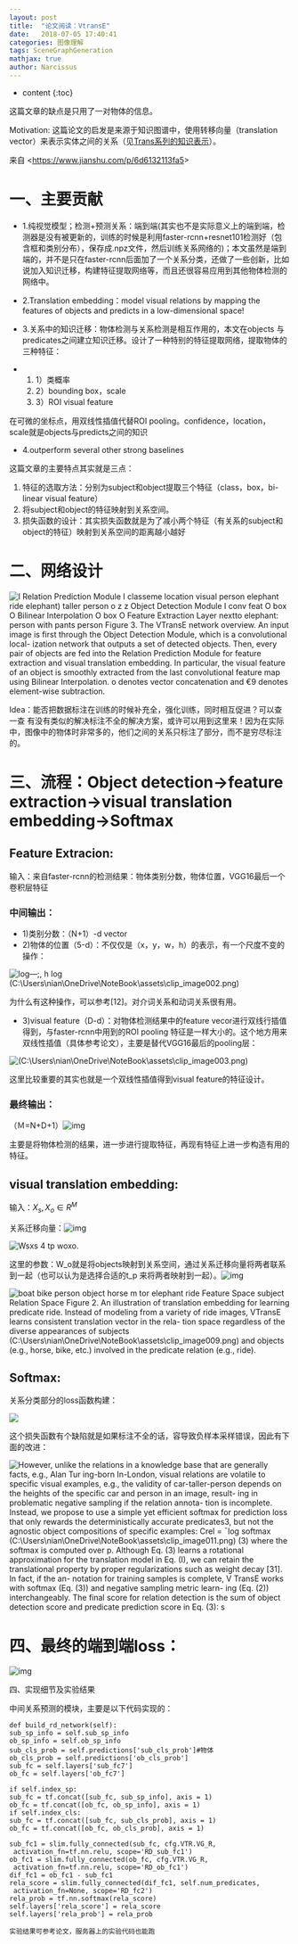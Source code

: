 ```yaml
---
layout: post
title:  "论文阅读：VtransE"
date:   2018-07-05 17:40:41
categories: 图像理解
tags: SceneGraphGeneration
mathjax: true
author: Narcissus
---
```


* content
{:toc}



这篇文章的缺点是只用了一对物体的信息。

Motivation: 这篇论文的启发是来源于知识图谱中，使用转移向量（translation vector）来表示实体之间的关系（见[Trans系列的知识表示](https://blog.csdn.net/wp_csdn/article/details/79607727)）。

 

来自 <<https://www.jianshu.com/p/6d6132113fa5>> 

 

# 一、主要贡献

- 1.纯视觉模型；检测+预测关系：端到端(其实也不是实际意义上的端到端，检测器是没有被更新的，训练的时候是利用faster-rcnn+resnet101检测好（包含框和类别分布），保存成.npz文件，然后训练关系网络的)；本文虽然是端到端的，并不是只在faster-rcnn后面加了一个关系分类，还做了一些创新，比如说加入知识迁移，构建特征提取网络等，而且还很容易应用到其他物体检测的网络中。

- 2.Translation      embedding：model visual      relations by mapping the features of objects and predicts in a      low-dimensional space!

- 3.关系中的知识迁移：物体检测与关系检测是相互作用的，本文在objects 与predicates之间建立知识迁移。设计了一种特别的特征提取网络，提取物体的三种特征：

- 1. 1）类概率
  2. 2）bounding box，scale
  3. 3）ROI visual feature

在可微的坐标点，用双线性插值代替ROI pooling。confidence，location，scale就是objects与predicts之间的知识

- 4.outperform several other      strong baselines

这篇文章的主要特点其实就是三点：

1. 特征的选取方法：分别为subject和object提取三个特征（class，box，bi-linear visual      feature）
2. 将subject和object的特征映射到关系空间。
3. 损失函数的设计：其实损失函数就是为了减小两个特征（有关系的subject和object的特征）映射到关系空间的距离越小越好

# 二、网络设计

![I Relation Prediction Module  I classeme location visual  person  elephant  ride elephant)  taller  person  o  z  z  Object Detection Module I  conv  feat  O box O  Bilinear  Interpolation  O box O  Feature  Extraction  Layer  nextto elephant:  person  with  pants  person  Figure 3. The VTransE network overview. An input image is first through the Object Detection Module, which is a convolutional local-  ization network that outputs a set of detected objects. Then, every pair of objects are fed into the Relation Prediction Module for feature  extraction and visual translation embedding. In particular, the visual feature of an object is smoothly extracted from the last convolutional  feature map using Bilinear Interpolation. o denotes vector concatenation and €9 denotes element-wise subtraction. ](https://ws1.sinaimg.cn/large/007tAU6Agy1fz0dw5tbopj315o0fm7d5.jpg)

Idea：能否把数据标注在训练的时候补充全，强化训练，同时相互促进？可以查一查 有没有类似的解决标注不全的解决方案，或许可以用到这里来！因为在实际中，图像中的物体时非常多的，他们之间的关系只标注了部分，而不是穷尽标注的。

# 三、流程：Object detection->feature extraction->visual translation embedding->Softmax

 

 

## Feature Extracion:

 

输入：来自faster-rcnn的检测结果：物体类别分数，物体位置，VGG16最后一个卷积层特征

 

### 中间输出：

- 1)类别分数：（N+1）-d vector
- 2)物体的位置（5-d）：不仅仅是（x，y，w，h）的表示，有一个尺度不变的操作：

![log—;, h log  (C:\Users\nian\OneDrive\NoteBook\assets\clip_image002.png) ](https://ws1.sinaimg.cn/large/007tAU6Agy1fz0dwhkjcaj30n202jmx7.jpg)

为什么有这种操作，可以参考[12]。对介词关系和动词关系很有用。

- 3)visual feature（D-d）：对物体检测结果中的feature vecor进行双线行插值得到，与faster-rcnn中用到的ROI pooling 特征是一样大小的。这个地方用来双线性插值（具体参考论文），主要是替代VGG16最后的pooling层：

![(C:\Users\nian\OneDrive\NoteBook\assets\clip_image003.png) ](https://ws1.sinaimg.cn/large/007tAU6Agy1fz0dwq9hmqj30nz03v3ym.jpg)

这里比较重要的其实也就是一个双线性插值得到visual feature的特征设计。

### 最终输出：

（Ｍ=N+D+1）![img](https://ws1.sinaimg.cn/large/007tAU6Agy1fz0dwz52g4j30fu00kmwx.jpg)

主要是将物体检测的结果，进一步进行提取特征，再现有特征上进一步构造有用的特征。

 

 

## visual translation embedding:

 

输入：$X_s,X_o\in R^M$

 

关系迁移向量：![img](https://ws1.sinaimg.cn/large/007tAU6Agy1fz0dyk1mcij307e00mt8h.jpg)

![Wsxs _4_ tp  woxo. ](https://ws1.sinaimg.cn/large/007tAU6Agy1fz0dyrsru3j30ad01w0sl.jpg)

这里的参数：W_o就是将objects映射到关系空间，通过关系迁移向量将两者联系到一起（也可以认为是选择合适的t_p 来将两者映射到一起）。![img](https://ws1.sinaimg.cn/large/007tAU6Agy1fz0dz0o4poj30g4014t8n.jpg)

 

![boat  bike  person  object  horse  m tor elephant  ride  Feature Space  subject  Relation Space  Figure 2. An illustration of translation embedding for learning  predicate ride. Instead of modeling from a variety of ride  images, VTransE learns consistent translation vector in the rela-  tion space regardless of the diverse appearances of subjects (C:\Users\nian\OneDrive\NoteBook\assets\clip_image009.png) and objects (e.g., horse, bike, etc.) involved in the  predicate relation (e.g., ride). ](https://ws1.sinaimg.cn/large/007tAU6Agy1fz0dzajl27j30qb0j179h.jpg)

 

## Softmax:

 

关系分类部分的loss函数构建：

 

![](https://ws1.sinaimg.cn/large/007tAU6Agy1fz0e0qyaauj30c702eq2z.jpg)

 

这个损失函数有个缺陷就是如果标注不全的话，容导致负样本采样错误，因此有下面的改进：

![However, unlike the relations in a knowledge base that  are generally facts, e.g., Alan Tur ing-born In-London,  visual relations are volatile to specific visual examples,  e.g., the validity of car-taller-person depends on the  heights of the specific car and person in an image, result-  ing in problematic negative sampling if the relation annota-  tion is incomplete. Instead, we propose to use a simple yet  efficient softmax for prediction loss that only rewards the  deterministically accurate predicates3, but not the agnostic  object compositions of specific examples:  Crel = ¯log softmax (C:\Users\nian\OneDrive\NoteBook\assets\clip_image011.png)  (3)  where the softmax is computed over p. Although Eq. (3)  learns a rotational approximation for the translation model  in Eq. (I), we can retain the translational property by proper  regularizations such as weight decay [31]. In fact, if the an-  notation for training samples is complete, V TransE works  with softmax (Eq. (3)) and negative sampling metric learn-  ing (Eq. (2)) interchangeably.  The final score for relation detection is the sum of object  detection score and predicate prediction score in Eq. (3):  s ](https://ws1.sinaimg.cn/large/007tAU6Agy1fz0dzjvmgcj30sf0s6n2h.jpg)

 

 

# 四、最终的端到端loss：

![img](https://ws1.sinaimg.cn/large/007tAU6Agy1fz0dzveuwgj305200ka9t.jpg)

 

四、实现细节及实验结果

 

中间关系预测的模块，主要是以下代码实现的：

```
def build_rd_network(self):
sub_sp_info = self.sub_sp_info
ob_sp_info = self.ob_sp_info
sub_cls_prob = self.predictions['sub_cls_prob']#物体
ob_cls_prob = self.predictions['ob_cls_prob']
sub_fc = self.layers['sub_fc7']
ob_fc = self.layers['ob_fc7']
 
if self.index_sp:
sub_fc = tf.concat([sub_fc, sub_sp_info], axis = 1)
ob_fc = tf.concat([ob_fc, ob_sp_info], axis = 1)
if self.index_cls:
sub_fc = tf.concat([sub_fc, sub_cls_prob], axis = 1)
ob_fc = tf.concat([ob_fc, ob_cls_prob], axis = 1)
 
sub_fc1 = slim.fully_connected(sub_fc, cfg.VTR.VG_R, 
 activation_fn=tf.nn.relu, scope='RD_sub_fc1')
ob_fc1 = slim.fully_connected(ob_fc, cfg.VTR.VG_R, 
 activation_fn=tf.nn.relu, scope='RD_ob_fc1')
dif_fc1 = ob_fc1 - sub_fc1
rela_score = slim.fully_connected(dif_fc1, self.num_predicates, 
 activation_fn=None, scope='RD_fc2')
rela_prob = tf.nn.softmax(rela_score)
self.layers['rela_score'] = rela_score
self.layers['rela_prob'] = rela_prob
 
实验结果可参考论文，服务器上的实验代码也能跑
```